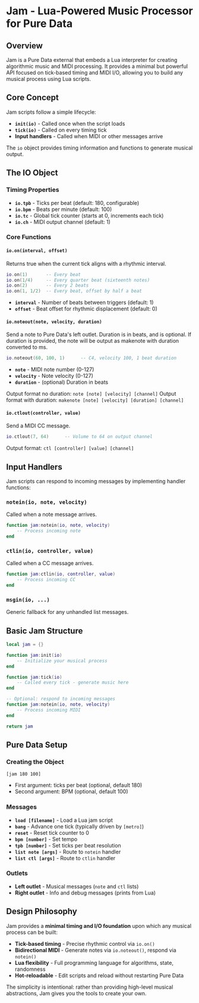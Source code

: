 # Jam - Lua-Powered Music Processor for Pure Data

## Overview
Jam is a Pure Data external that embeds a Lua interpreter for creating algorithmic music and MIDI processing. It provides a minimal but powerful API focused on tick-based timing and MIDI I/O, allowing you to build any musical process using Lua scripts.

## Core Concept

Jam scripts follow a simple lifecycle:
- **`init(io)`** - Called once when the script loads
- **`tick(io)`** - Called on every timing tick
- **Input handlers** - Called when MIDI or other messages arrive

The `io` object provides timing information and functions to generate musical output.

## The IO Object

### Timing Properties
- **`io.tpb`** - Ticks per beat (default: 180, configurable)
- **`io.bpm`** - Beats per minute (default: 100)
- **`io.tc`** - Global tick counter (starts at 0, increments each tick)
- **`io.ch`** - MIDI output channel (default: 1)

### Core Functions

#### `io.on(interval, offset)`
Returns true when the current tick aligns with a rhythmic interval.

```lua
io.on(1)       -- Every beat
io.on(1/4)     -- Every quarter beat (sixteenth notes)
io.on(2)       -- Every 2 beats
io.on(1, 1/2)  -- Every beat, offset by half a beat
```

- **`interval`** - Number of beats between triggers (default: 1)
- **`offset`** - Beat offset for rhythmic displacement (default: 0)

#### `io.noteout(note, velocity, duration)`
Send a note to Pure Data's left outlet.
Duration is in beats, and is optional.  If duration is provided, the note will be output as makenote with duration converted to ms.

```lua
io.noteout(60, 100, 1)      -- C4, velocity 100, 1 beat duration
```

- **`note`** - MIDI note number (0-127)
- **`velocity`** - Note velocity (0-127)
- **`duration`** - (optional) Duration in beats

Output format no duration: `note [note] [velocity] [channel]`
Output format with duration: `makenote [note] [velocity] [duration] [channel]`

#### `io.ctlout(controller, value)`
Send a MIDI CC message.

```lua
io.ctlout(7, 64)      -- Volume to 64 on output channel
```

Output format: `ctl [controller] [value] [channel]`

## Input Handlers

Jam scripts can respond to incoming messages by implementing handler functions:

### `notein(io, note, velocity)`
Called when a note message arrives.

```lua
function jam:notein(io, note, velocity)
    -- Process incoming note
end
```

### `ctlin(io, controller, value)`
Called when a CC message arrives.

```lua
function jam:ctlin(io, controller, value)
    -- Process incoming CC
end
```

### `msgin(io, ...)`
Generic fallback for any unhandled list messages.

## Basic Jam Structure

```lua
local jam = {}

function jam:init(io)
    -- Initialize your musical process
end

function jam:tick(io)
    -- Called every tick - generate music here
end

-- Optional: respond to incoming messages
function jam:notein(io, note, velocity)
    -- Process incoming MIDI
end

return jam
```

## Pure Data Setup

### Creating the Object
```
[jam 180 100]
```
- First argument: ticks per beat (optional, default 180)
- Second argument: BPM (optional, default 100)

### Messages
- **`load [filename]`** - Load a Lua jam script
- **`bang`** - Advance one tick (typically driven by `[metro]`)
- **`reset`** - Reset tick counter to 0
- **`bpm [number]`** - Set tempo
- **`tpb [number]`** - Set ticks per beat resolution
- **`list note [args]`** - Route to `notein` handler
- **`list ctl [args]`** - Route to `ctlin` handler

### Outlets
- **Left outlet** - Musical messages (`note` and `ctl` lists)
- **Right outlet** - Info and debug messages (prints from Lua)

## Design Philosophy

Jam provides a **minimal timing and I/O foundation** upon which any musical process can be built:

- **Tick-based timing** - Precise rhythmic control via `io.on()`
- **Bidirectional MIDI** - Generate notes via `io.noteout()`, respond via `notein()`
- **Lua flexibility** - Full programming language for algorithms, state, randomness
- **Hot-reloadable** - Edit scripts and reload without restarting Pure Data

The simplicity is intentional: rather than providing high-level musical abstractions, Jam gives you the tools to create your own.
